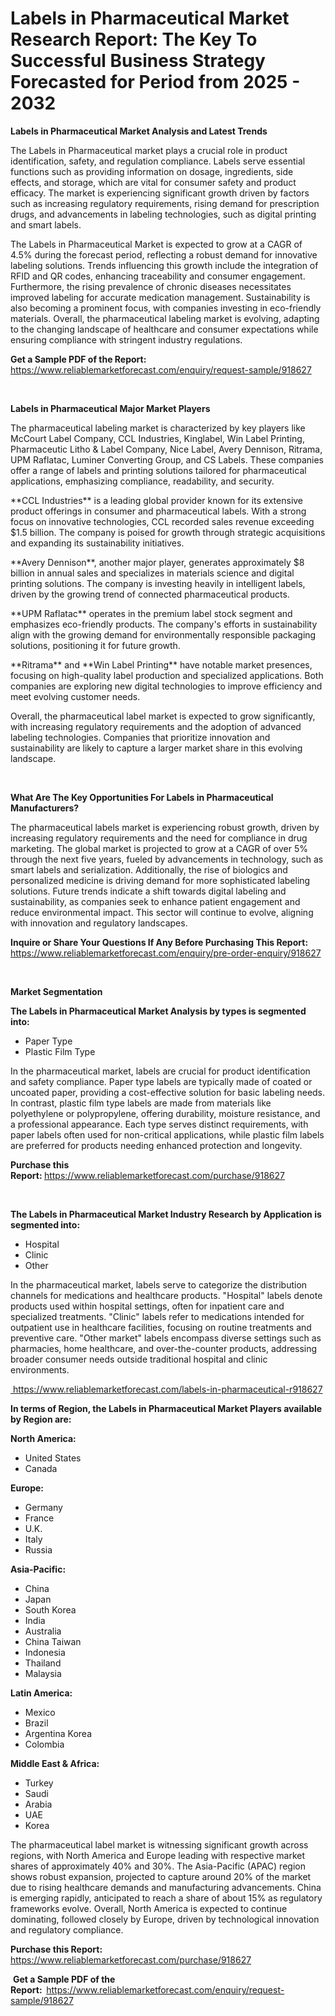 <p><h1>Labels in Pharmaceutical Market Research Report: The Key To Successful Business Strategy Forecasted for Period from 2025 - 2032</h1></p><p><strong>Labels in Pharmaceutical Market Analysis and Latest Trends</strong></p>
<p><p>The Labels in Pharmaceutical market plays a crucial role in product identification, safety, and regulation compliance. Labels serve essential functions such as providing information on dosage, ingredients, side effects, and storage, which are vital for consumer safety and product efficacy. The market is experiencing significant growth driven by factors such as increasing regulatory requirements, rising demand for prescription drugs, and advancements in labeling technologies, such as digital printing and smart labels.</p><p>The Labels in Pharmaceutical Market is expected to grow at a CAGR of 4.5% during the forecast period, reflecting a robust demand for innovative labeling solutions. Trends influencing this growth include the integration of RFID and QR codes, enhancing traceability and consumer engagement. Furthermore, the rising prevalence of chronic diseases necessitates improved labeling for accurate medication management. Sustainability is also becoming a prominent focus, with companies investing in eco-friendly materials. Overall, the pharmaceutical labeling market is evolving, adapting to the changing landscape of healthcare and consumer expectations while ensuring compliance with stringent industry regulations.</p></p>
<p><strong>Get a Sample PDF of the Report:&nbsp;</strong> <a href="https://www.reliablemarketforecast.com/enquiry/request-sample/918627?utm_campaign=2868&utm_medium=2&utm_source=Github&utm_content=ia&utm_term=18042025&utm_id=labels-in-pharmaceutical">https://www.reliablemarketforecast.com/enquiry/request-sample/918627</a></p>
<p>&nbsp;</p>
<p><strong>Labels in Pharmaceutical Major Market Players</strong></p>
<p><p>The pharmaceutical labeling market is characterized by key players like McCourt Label Company, CCL Industries, Kinglabel, Win Label Printing, Pharmaceutic Litho & Label Company, Nice Label, Avery Dennison, Ritrama, UPM Raflatac, Luminer Converting Group, and CS Labels. These companies offer a range of labels and printing solutions tailored for pharmaceutical applications, emphasizing compliance, readability, and security.</p><p>**CCL Industries** is a leading global provider known for its extensive product offerings in consumer and pharmaceutical labels. With a strong focus on innovative technologies, CCL recorded sales revenue exceeding $1.5 billion. The company is poised for growth through strategic acquisitions and expanding its sustainability initiatives.</p><p>**Avery Dennison**, another major player, generates approximately $8 billion in annual sales and specializes in materials science and digital printing solutions. The company is investing heavily in intelligent labels, driven by the growing trend of connected pharmaceutical products.</p><p>**UPM Raflatac** operates in the premium label stock segment and emphasizes eco-friendly products. The company's efforts in sustainability align with the growing demand for environmentally responsible packaging solutions, positioning it for future growth.</p><p>**Ritrama** and **Win Label Printing** have notable market presences, focusing on high-quality label production and specialized applications. Both companies are exploring new digital technologies to improve efficiency and meet evolving customer needs.</p><p>Overall, the pharmaceutical label market is expected to grow significantly, with increasing regulatory requirements and the adoption of advanced labeling technologies. Companies that prioritize innovation and sustainability are likely to capture a larger market share in this evolving landscape.</p></p>
<p>&nbsp;</p>
<p><strong>What Are The Key Opportunities For Labels in Pharmaceutical Manufacturers?</strong></p>
<p><p>The pharmaceutical labels market is experiencing robust growth, driven by increasing regulatory requirements and the need for compliance in drug marketing. The global market is projected to grow at a CAGR of over 5% through the next five years, fueled by advancements in technology, such as smart labels and serialization. Additionally, the rise of biologics and personalized medicine is driving demand for more sophisticated labeling solutions. Future trends indicate a shift towards digital labeling and sustainability, as companies seek to enhance patient engagement and reduce environmental impact. This sector will continue to evolve, aligning with innovation and regulatory landscapes.</p></p>
<p><strong>Inquire or Share Your Questions If Any Before Purchasing This Report:</strong> <a href="https://www.reliablemarketforecast.com/enquiry/pre-order-enquiry/918627?utm_campaign=2868&utm_medium=2&utm_source=Github&utm_content=ia&utm_term=18042025&utm_id=labels-in-pharmaceutical">https://www.reliablemarketforecast.com/enquiry/pre-order-enquiry/918627</a></p>
<p>&nbsp;</p>
<p><strong>Market Segmentation</strong></p>
<p><strong>The Labels in Pharmaceutical Market Analysis by types is segmented into:</strong></p>
<p><ul><li>Paper Type</li><li>Plastic Film Type</li></ul></p>
<p><p>In the pharmaceutical market, labels are crucial for product identification and safety compliance. Paper type labels are typically made of coated or uncoated paper, providing a cost-effective solution for basic labeling needs. In contrast, plastic film type labels are made from materials like polyethylene or polypropylene, offering durability, moisture resistance, and a professional appearance. Each type serves distinct requirements, with paper labels often used for non-critical applications, while plastic film labels are preferred for products needing enhanced protection and longevity.</p></p>
<p><strong>Purchase this Report:&nbsp;</strong><a href="https://www.reliablemarketforecast.com/purchase/918627?utm_campaign=2868&utm_medium=2&utm_source=Github&utm_content=ia&utm_term=18042025&utm_id=labels-in-pharmaceutical">https://www.reliablemarketforecast.com/purchase/918627</a></p>
<p>&nbsp;</p>
<p><strong>The Labels in Pharmaceutical Market Industry Research by Application is segmented into:</strong></p>
<p><ul><li>Hospital</li><li>Clinic</li><li>Other</li></ul></p>
<p><p>In the pharmaceutical market, labels serve to categorize the distribution channels for medications and healthcare products. "Hospital" labels denote products used within hospital settings, often for inpatient care and specialized treatments. "Clinic" labels refer to medications intended for outpatient use in healthcare facilities, focusing on routine treatments and preventive care. "Other market" labels encompass diverse settings such as pharmacies, home healthcare, and over-the-counter products, addressing broader consumer needs outside traditional hospital and clinic environments.</p></p>
<p><a href="https://www.reliablemarketforecast.com/labels-in-pharmaceutical-r918627?utm_campaign=2868&utm_medium=2&utm_source=Github&utm_content=ia&utm_term=18042025&utm_id=labels-in-pharmaceutical">&nbsp;https://www.reliablemarketforecast.com/labels-in-pharmaceutical-r918627</a></p>
<p><strong>In terms of Region, the Labels in Pharmaceutical Market Players available by Region are:</strong></p>
<p>
    <p> <strong> North America: </strong>
        <ul>
            <li>United States</li>
            <li>Canada</li>
        </ul>
        </p> 
    <p> <strong> Europe: </strong>
        <ul>
            <li>Germany</li>
            <li>France</li>
            <li>U.K.</li>
            <li>Italy</li>
            <li>Russia</li>
        </ul>
        </p> 
    <p> <strong> Asia-Pacific: </strong>
        <ul>
            <li>China</li>
            <li>Japan</li>
            <li>South Korea</li>
            <li>India</li>
            <li>Australia</li>
            <li>China Taiwan</li>
            <li>Indonesia</li>
            <li>Thailand</li>
            <li>Malaysia</li>
        </ul>
        </p> 
    <p> <strong> Latin America: </strong>
        <ul>
            <li>Mexico</li>
            <li>Brazil</li>
            <li>Argentina Korea</li>
            <li>Colombia</li>
        </ul>
        </p> 
    <p> <strong> Middle East & Africa: </strong>
        <ul>
            <li>Turkey</li>
            <li>Saudi</li>
            <li>Arabia</li>
            <li>UAE</li>
            <li>Korea</li>
        </ul>
    </p>
    </p>
<p><p>The pharmaceutical label market is witnessing significant growth across regions, with North America and Europe leading with respective market shares of approximately 40% and 30%. The Asia-Pacific (APAC) region shows robust expansion, projected to capture around 20% of the market due to rising healthcare demands and manufacturing advancements. China is emerging rapidly, anticipated to reach a share of about 15% as regulatory frameworks evolve. Overall, North America is expected to continue dominating, followed closely by Europe, driven by technological innovation and regulatory compliance.</p></p>
<p><strong>Purchase this Report: </strong><a href="https://www.reliablemarketforecast.com/purchase/918627?utm_campaign=2868&utm_medium=2&utm_source=Github&utm_content=ia&utm_term=18042025&utm_id=labels-in-pharmaceutical">https://www.reliablemarketforecast.com/purchase/918627</a></p>
<p>&nbsp;<strong>Get a Sample PDF of the Report:&nbsp;&nbsp;</strong><a href="https://www.reliablemarketforecast.com/enquiry/request-sample/918627?utm_campaign=2868&utm_medium=2&utm_source=Github&utm_content=ia&utm_term=18042025&utm_id=labels-in-pharmaceutical">https://www.reliablemarketforecast.com/enquiry/request-sample/918627</a></p>
<p><strong></strong></p>
<p><p></p><p></p><p></p></p>